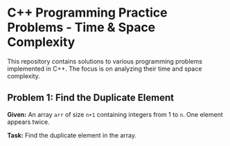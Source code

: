 # C++ Programming Practice Problems - Time & Space Complexity

This repository contains solutions to various programming problems implemented in C++. The focus is on analyzing their time and space complexity.

## Problem 1: Find the Duplicate Element

**Given:** An array `arr` of size `n+1` containing integers from 1 to `n`. One element appears twice.

**Task:** Find the duplicate element in the array.




